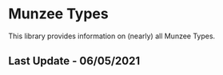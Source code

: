 # Munzee Types

This library provides information on (nearly) all Munzee Types.

## Last Update - 06/05/2021
